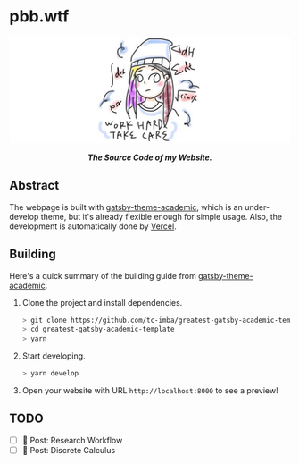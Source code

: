 # pbb.wtf

<p>
	<img src="./preview.png"/>
</p>

<p align="center"><b><i>
	The Source Code of my Website.
</i></b></p>

## Abstract

The webpage is built with [gatsby-theme-academic](https://www.npmjs.com/package/gatsby-theme-academic), which is an under-develop theme, but it's already flexible enough for simple usage. Also, the development is automatically done by [Vercel](https://vercel.com/).

## Building

Here's a quick summary of the building guide from [gatsby-theme-academic](https://www.npmjs.com/package/gatsby-theme-academic).

1. Clone the project and install dependencies.

    ```bash
    > git clone https://github.com/tc-imba/greatest-gatsby-academic-template.git
    > cd greatest-gatsby-academic-template
    > yarn
    ```

2. Start developing.

    ```bash
    > yarn develop 
    ```

3. Open your website with URL `http://localhost:8000` to see a preview!

## TODO

- [ ] 📝 Post: Research Workflow
- [ ] 📝 Post: Discrete Calculus
